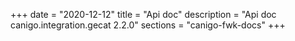 +++
date        = "2020-12-12"
title       = "Api doc"
description = "Api doc canigo.integration.gecat 2.2.0"
sections    = "canigo-fwk-docs"
+++